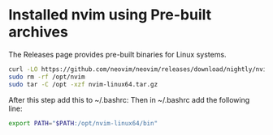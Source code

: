# Installed nvim using Pre-built archives

The Releases page provides pre-built binaries for Linux systems.

```sh
curl -LO https://github.com/neovim/neovim/releases/download/nightly/nvim-linux64.tar.gz
sudo rm -rf /opt/nvim
sudo tar -C /opt -xzf nvim-linux64.tar.gz
```

After this step add this to ~/.bashrc:
Then in ~/.bashrc add the following line:

```bash
export PATH="$PATH:/opt/nvim-linux64/bin"
```
